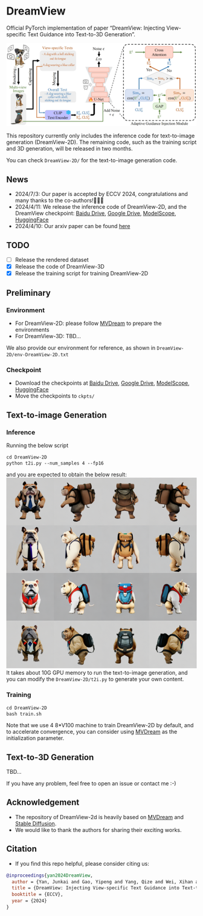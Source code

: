 # DreamView
Official PyTorch implementation of paper “DreamView: Injecting View-specific Text Guidance into Text-to-3D Generation”. 

![-](assets/2D.png)

This repository currently only includes the inference code for text-to-image generation (DreamView-2D). The remaining code, such as the training script and 3D generation, will be released in two months.

You can check `DreamView-2D/` for the text-to-image generation code.

## News
- 2024/7/3: Our paper is accepted by ECCV 2024, congratulations and many thanks to the co-authors!🥳🎉🎊
- 2024/4/11: We release the inference code of DreamView-2D, and the DreamView checkpoint: [Baidu Drive](https://pan.baidu.com/s/19k9qK7bNNWlChWfe483s9w?pwd=r3ie), [Google Drive](https://drive.google.com/file/d/1MD35zN5niGkV_u77cyLClpVFKjreO1Bf/view?usp=sharing), [ModelScope](https://www.modelscope.cn/models/Drinky/DreamView/summary), [HuggingFace](https://huggingface.co/Drinky/DreamView)
- 2024/4/10: Our arxiv paper can be found [here](https://arxiv.org/abs/2404.06119)

## TODO
- [ ] Release the rendered dataset
- [x] Release the code of DreamView-3D
- [x] Release the training script for training DreamView-2D

## Preliminary
### Environment
- For DreamView-2D: please follow [MVDream](https://github.com/bytedance/MVDream) to prepare the environments
- For DreamView-3D: TBD...

We also provide our environment for reference, as shown in `DreamView-2D/env-DreamView-2D.txt`

### Checkpoint
- Download the checkpoints at [Baidu Drive](https://pan.baidu.com/s/19k9qK7bNNWlChWfe483s9w?pwd=r3ie), [Google Drive](https://drive.google.com/file/d/1MD35zN5niGkV_u77cyLClpVFKjreO1Bf/view?usp=sharing), [ModelScope](https://www.modelscope.cn/models/Drinky/DreamView/summary), [HuggingFace](https://huggingface.co/Drinky/DreamView)
- Move the checkpoints to `ckpts/`

## Text-to-image Generation
### Inference
Running the below script
```
cd DreamView-2D
python t2i.py --num_samples 4 --fp16
```
and you are expected to obtain the below result:
![-](assets/output-2d.png)
It takes about 10G GPU memory to run the text-to-image generation, and you can modify the `DreamView-2D/t2i.py` to generate your own content.

### Training
```
cd DreamView-2D
bash train.sh
```
Note that we use 4 8*V100 machine to train DreamView-2D by default, and to accelerate convergence, you can consider using [MVDream](https://github.com/bytedance/MVDream) as the initialization parameter.

## Text-to-3D Generation
TBD...

If you have any problem, feel free to open an issue or contact me :-)

## Acknowledgement
- The repository of DreamView-2d is heavily based on [MVDream](https://github.com/bytedance/MVDream) and [Stable Diffusion](https://huggingface.co/stabilityai/stable-diffusion-2-1-base). 
- We would like to thank the authors for sharing their exciting works.

## Citation
- If you find this repo helpful, please consider citing us:
``` bibtex
@inproceedings{yan2024DreamView,
  author = {Yan, Junkai and Gao, Yipeng and Yang, Qize and Wei, Xihan and Xie, Xuansong and Wu, Ancong and Zheng, Wei-Shi},
  title = {DreamView: Injecting View-specific Text Guidance into Text-to-3D Generation},
  booktitle = {ECCV},
  year = {2024}
}
```
